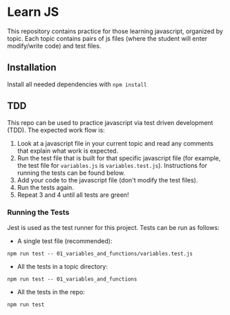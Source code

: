 # Learn JS

This repository contains practice for those learning javascript, organized by topic. Each topic contains pairs of js files (where the student will enter modify/write code) and test files.

## Installation

Install all needed dependencies with `npm install`

## TDD

This repo can be used to practice javascript via test driven development (TDD). The expected work flow is:

1. Look at a javascript file in your current topic and read any comments that explain what work is expected.
2. Run the test file that is built for that specific javascript file (for example, the test file for `variables.js` is `variables.test.js`). Instructions for running the tests can be found below.
3. Add your code to the javascript file (don't modify the test files).
4. Run the tests again.
5. Repeat 3 and 4 until all tests are green!

### Running the Tests

Jest is used as the test runner for this project. Tests can be run as follows:

- A single test file (recommended):

```
npm run test -- 01_variables_and_functions/variables.test.js
```

- All the tests in a topic directory:

```
npm run test -- 01_variables_and_functions
```

- All the tests in the repo:

```
npm run test
```
